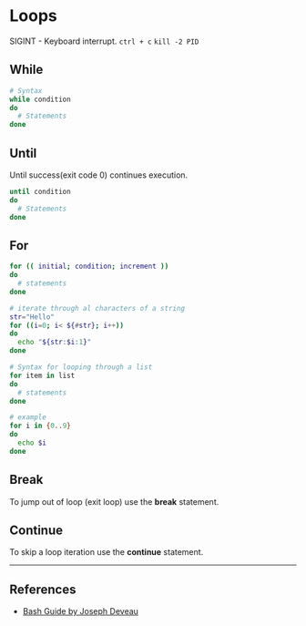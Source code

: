 # Loops

SIGINT -  Keyboard interrupt. `ctrl + c`
`kill -2 PID`

## While

```Bash
# Syntax
while condition
do
  # Statements
done
```

## Until

Until success(exit code 0) continues execution.

```Bash
until condition
do
  # Statements
done
```

## For

```Bash
for (( initial; condition; increment ))
do
  # statements
done

# iterate through al characters of a string
str="Hello"
for ((i=0; i< ${#str}; i++))
do
  echo "${str:$i:1}"
done

# Syntax for looping through a list
for item in list
do
  # statements
done

# example
for i in {0..9}
do
  echo $i
done
```

## Break

To jump out of loop (exit loop) use the **break** statement.

## Continue

To skip a loop iteration use the **continue** statement.

---

## References

* [Bash Guide by Joseph Deveau](https://www.amazon.in/BASH-Guide-Joseph-DeVeau-ebook/dp/B01F8AZ1LE/ref=sr_1_4?keywords=bash&qid=1564983319&s=digital-text&sr=1-4)
